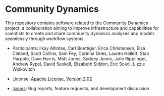 Community Dynamics
==================

This repository contains software related to the Community Dynamics project, a collaboration aiming to improve infrastructure and capabilities for scientists to create and share community dynamics analyses and models seamlessly through workflow systems.

* Participants: Ilkay Altintas, Carl Boettiger, Erica Christensen, Elsa Cleland, Scott Collins, Sam Fey, Corinna Gries, Lauren Hallett, Stan Harpole, Dave Harris, Matt Jones, Sydney Jones, Julie Ripplinger, Andrew Rypel, David Seekell, Elizabeth Siddon, Eric Sokol, Lizzie Wolkovitch

* License: [Apache License, Version 2.02](http://www.apache.org/licenses/LICENSE-2.0.html)
* [Issues](https://projects.ecoinformatics.org/ecoinfo/projects/commdyn/issues): Bug reports, feature requests, and development discussion.